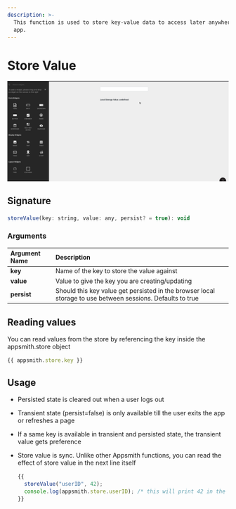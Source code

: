 ```yaml
---
description: >-
  This function is used to store key-value data to access later anywhere in the
  app.
---
```


# Store Value

![Click to expand](../.gitbook/assets/storeValue.gif)

## Signature

```javascript
storeValue(key: string, value: any, persist? = true): void
```

### Arguments

| Argument Name | Description |
| :--- | :--- |
| **key** | Name of the key to store the value against |
| **value** | Value to give the key you are creating/updating |
| **persist** | Should this key value get persisted in the browser local storage to use between sessions. Defaults to true |

## Reading values

You can read values from the store by referencing the key inside the appsmith.store object

```javascript
{{ appsmith.store.key }}
```

## Usage

* Persisted state is cleared out when a user logs out
* Transient state \(persist=false\) is only available till the user exits the app or refreshes a page
* If a same key is available in transient and persisted state, the transient value gets preference
* Store value is sync. Unlike other Appsmith functions, you can read the effect of store value in the next line itself

  ```javascript
  {{
    storeValue("userID", 42);  
    console.log(appsmith.store.userID); /* this will print 42 in the console */
  }}
  ```

